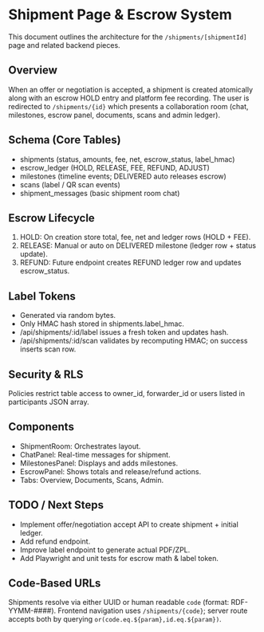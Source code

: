 # Shipment Page & Escrow System

This document outlines the architecture for the `/shipments/[shipmentId]` page and related backend pieces.

## Overview

When an offer or negotiation is accepted, a shipment is created atomically along with an escrow HOLD entry and platform fee recording. The user is redirected to `/shipments/{id}` which presents a collaboration room (chat, milestones, escrow panel, documents, scans and admin ledger).

## Schema (Core Tables)

- shipments (status, amounts, fee, net, escrow_status, label_hmac)
- escrow_ledger (HOLD, RELEASE, FEE, REFUND, ADJUST)
- milestones (timeline events; DELIVERED auto releases escrow)
- scans (label / QR scan events)
- shipment_messages (basic shipment room chat)

## Escrow Lifecycle

1. HOLD: On creation store total, fee, net and ledger rows (HOLD + FEE).
2. RELEASE: Manual or auto on DELIVERED milestone (ledger row + status update).
3. REFUND: Future endpoint creates REFUND ledger row and updates escrow_status.

## Label Tokens

- Generated via random bytes.
- Only HMAC hash stored in shipments.label_hmac.
- /api/shipments/:id/label issues a fresh token and updates hash.
- /api/shipments/:id/scan validates by recomputing HMAC; on success inserts scan row.

## Security & RLS

Policies restrict table access to owner_id, forwarder_id or users listed in participants JSON array.

## Components

- ShipmentRoom: Orchestrates layout.
- ChatPanel: Real-time messages for shipment.
- MilestonesPanel: Displays and adds milestones.
- EscrowPanel: Shows totals and release/refund actions.
- Tabs: Overview, Documents, Scans, Admin.

## TODO / Next Steps

- Implement offer/negotiation accept API to create shipment + initial ledger.
- Add refund endpoint.
- Improve label endpoint to generate actual PDF/ZPL.
- Add Playwright and unit tests for escrow math & label token.

## Code-Based URLs

Shipments resolve via either UUID or human readable `code` (format: RDF-YYMM-####). Frontend navigation uses `/shipments/{code}`; server route accepts both by querying `or(code.eq.${param},id.eq.${param})`.
